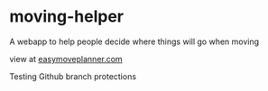 # moving-helper
A webapp to help people decide where things will go when moving

view at [easymoveplanner.com](http://easymoveplanner.com)

Testing Github branch protections